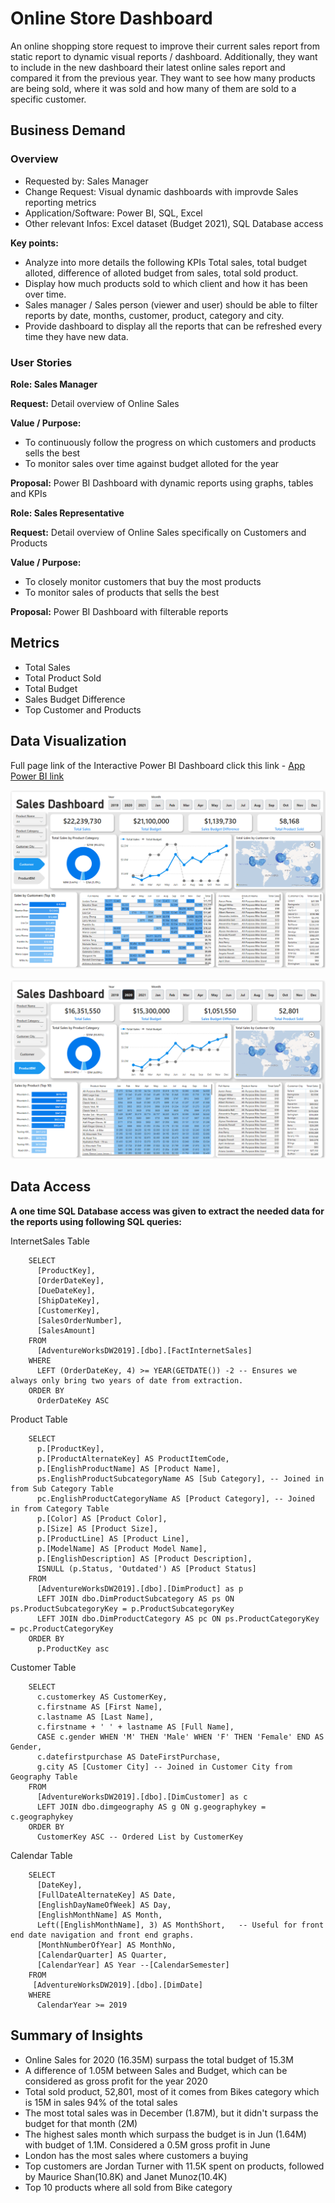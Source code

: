 # Online Store Dashboard

An online shopping store request to improve their current sales report from static report to dynamic visual reports / dashboard. Additionally, they want to include in the new dashboard their latest online sales report and compared it from the previous year. They want to see how many products are being sold, where it was sold and how many of them are sold to a specific customer.

## Business Demand 

### Overview

- Requested by: Sales Manager
- Change Request: Visual dynamic dashboards with improvde Sales reporting metrics
- Application/Software: Power BI, SQL, Excel
- Other relevant Infos: Excel dataset (Budget 2021), SQL Database access

<b>Key points:</b>
- Analyze into more details the following KPIs Total sales, total budget alloted, difference of alloted budget from sales, total sold product.
- Display how much products sold to which client and how it has been over time.
- Sales manager / Sales person (viewer and user) should be able to filter reports by date, months, customer, product, category and city.
- Provide dashboard to display all the reports that can be refreshed every time they have new data.

### User Stories

<b>Role: Sales Manager</b>

<b>Request:</b> Detail overview of Online Sales

<b>Value / Purpose:</b>
  - To continuously follow the progress on which customers and products sells the best
  - To monitor sales over time against budget alloted for the year
    
<b>Proposal:</b> Power BI Dashboard with dynamic reports using graphs, tables and KPIs


<b>Role: Sales Representative</b>

<b>Request:</b> Detail overview of Online Sales specifically on Customers and Products

<b>Value / Purpose:</b>
  - To closely monitor customers that buy the most products
  - To monitor sales of products that sells the best
    
<b>Proposal:</b> Power BI Dashboard with filterable reports

## Metrics
- Total Sales
- Total Product Sold
- Total Budget
- Sales Budget Difference
- Top Customer and Products

## Data Visualization
Full page link of the Interactive Power BI Dashboard click this link - [App Power BI link](https://app.powerbi.com/view?r=eyJrIjoiNjUwMDdlMGMtNzdmNS00ZDEzLTkwNzgtY2M1OGM5OTY0YWRkIiwidCI6ImE0ZTc4YjgxLTg3NGEtNDgzMi04OGYwLTEyYmQxNjMxMDhmNCIsImMiOjEwfQ%3D%3D)

![OnlineStoreDB](OnlineStoreDashboard.PNG)

![OnlineStoreDB2](OnlineStoreDashboard2.PNG)

## Data Access

<b>A one time SQL Database access was given to extract the needed data for the reports using following SQL queries:</b>

InternetSales Table 

        SELECT 
          [ProductKey], 
          [OrderDateKey], 
          [DueDateKey], 
          [ShipDateKey], 
          [CustomerKey], 
          [SalesOrderNumber], 
          [SalesAmount] 
        FROM 
          [AdventureWorksDW2019].[dbo].[FactInternetSales]
        WHERE 
          LEFT (OrderDateKey, 4) >= YEAR(GETDATE()) -2 -- Ensures we always only bring two years of date from extraction.
        ORDER BY
          OrderDateKey ASC

Product Table 

        SELECT 
          p.[ProductKey], 
          p.[ProductAlternateKey] AS ProductItemCode, 
          p.[EnglishProductName] AS [Product Name], 
          ps.EnglishProductSubcategoryName AS [Sub Category], -- Joined in from Sub Category Table
          pc.EnglishProductCategoryName AS [Product Category], -- Joined in from Category Table
          p.[Color] AS [Product Color], 
          p.[Size] AS [Product Size], 
          p.[ProductLine] AS [Product Line], 
          p.[ModelName] AS [Product Model Name], 
          p.[EnglishDescription] AS [Product Description], 
          ISNULL (p.Status, 'Outdated') AS [Product Status] 
        FROM 
          [AdventureWorksDW2019].[dbo].[DimProduct] as p
          LEFT JOIN dbo.DimProductSubcategory AS ps ON ps.ProductSubcategoryKey = p.ProductSubcategoryKey 
          LEFT JOIN dbo.DimProductCategory AS pc ON ps.ProductCategoryKey = pc.ProductCategoryKey 
        ORDER BY 
          p.ProductKey asc

          
Customer Table

        SELECT 
          c.customerkey AS CustomerKey, 
          c.firstname AS [First Name],  
          c.lastname AS [Last Name], 
          c.firstname + ' ' + lastname AS [Full Name], 
          CASE c.gender WHEN 'M' THEN 'Male' WHEN 'F' THEN 'Female' END AS Gender,
          c.datefirstpurchase AS DateFirstPurchase, 
          g.city AS [Customer City] -- Joined in Customer City from Geography Table
        FROM 
          [AdventureWorksDW2019].[dbo].[DimCustomer] as c
          LEFT JOIN dbo.dimgeography AS g ON g.geographykey = c.geographykey 
        ORDER BY 
          CustomerKey ASC -- Ordered List by CustomerKey
      

Calendar Table 

        SELECT 
          [DateKey], 
          [FullDateAlternateKey] AS Date, 
          [EnglishDayNameOfWeek] AS Day, 
          [EnglishMonthName] AS Month, 
          Left([EnglishMonthName], 3) AS MonthShort,   -- Useful for front end date navigation and front end graphs.
          [MonthNumberOfYear] AS MonthNo, 
          [CalendarQuarter] AS Quarter, 
          [CalendarYear] AS Year --[CalendarSemester] 
        FROM 
         [AdventureWorksDW2019].[dbo].[DimDate]
        WHERE 
          CalendarYear >= 2019

## Summary of Insights

  - Online Sales for 2020 (16.35M) surpass the total budget of 15.3M
  - A difference of 1.05M between Sales and Budget, which can be considered as gross profit for the year 2020
  - Total sold product, 52,801, most of it comes from Bikes category which is 15M in sales 94% of the total sales
  - The most total sales was in December (1.87M), but it didn't surpass the budget for that month (2M)
  - The highest sales month which surpass the budget is in Jun (1.64M) with budget of 1.1M. Considered a 0.5M gross profit in June
  - London has the most sales where customers a buying
  - Top customers are Jordan Turner with 11.5K spent on products, followed by Maurice Shan(10.8K) and Janet Munoz(10.4K)
  - Top 10 products where all sold from Bike category
    

